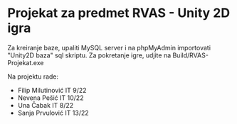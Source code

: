 # Projekat za predmet RVAS - Unity 2D igra

Za kreiranje baze, upaliti MySQL server i na phpMyAdmin importovati "Unity2D baza" sql skriptu.
Za pokretanje igre, udjite na Build/RVAS-Projekat.exe

Na projektu rade:
- Filip Milutinović IT 9/22
- Nevena Pešić IT 10/22
- Una Čabak IT 8/22
- Sanja Prvulović IT 13/22

